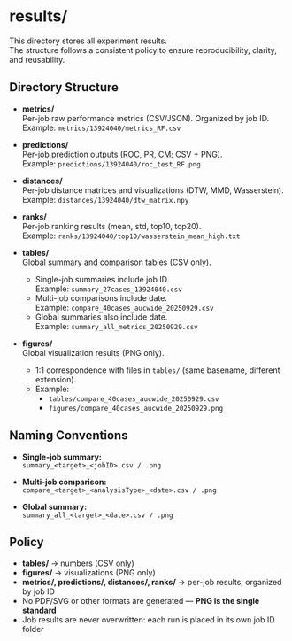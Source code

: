 # results/

This directory stores all experiment results.  
The structure follows a consistent policy to ensure reproducibility, clarity, and reusability.

## Directory Structure

- **metrics/**  
  Per-job raw performance metrics (CSV/JSON). Organized by job ID.  
  Example: `metrics/13924040/metrics_RF.csv`

- **predictions/**  
  Per-job prediction outputs (ROC, PR, CM; CSV + PNG).  
  Example: `predictions/13924040/roc_test_RF.png`

- **distances/**  
  Per-job distance matrices and visualizations (DTW, MMD, Wasserstein).  
  Example: `distances/13924040/dtw_matrix.npy`

- **ranks/**  
  Per-job ranking results (mean, std, top10, top20).  
  Example: `ranks/13924040/top10/wasserstein_mean_high.txt`

- **tables/**  
  Global summary and comparison tables (CSV only).  
  - Single-job summaries include job ID.  
    Example: `summary_27cases_13924040.csv`  
  - Multi-job comparisons include date.  
    Example: `compare_40cases_aucwide_20250929.csv`  
  - Global summaries also include date.  
    Example: `summary_all_metrics_20250929.csv`

- **figures/**  
  Global visualization results (PNG only).  
  - 1:1 correspondence with files in `tables/` (same basename, different extension).  
  - Example:  
    - `tables/compare_40cases_aucwide_20250929.csv`  
    - `figures/compare_40cases_aucwide_20250929.png`

## Naming Conventions

- **Single-job summary:**  
  `summary_<target>_<jobID>.csv / .png`

- **Multi-job comparison:**  
  `compare_<target>_<analysisType>_<date>.csv / .png`

- **Global summary:**  
  `summary_all_<target>_<date>.csv / .png`

## Policy

- **tables/** → numbers (CSV only)  
- **figures/** → visualizations (PNG only)  
- **metrics/, predictions/, distances/, ranks/** → per-job results, organized by job ID  
- No PDF/SVG or other formats are generated — **PNG is the single standard**  
- Job results are never overwritten: each run is placed in its own job ID folder

